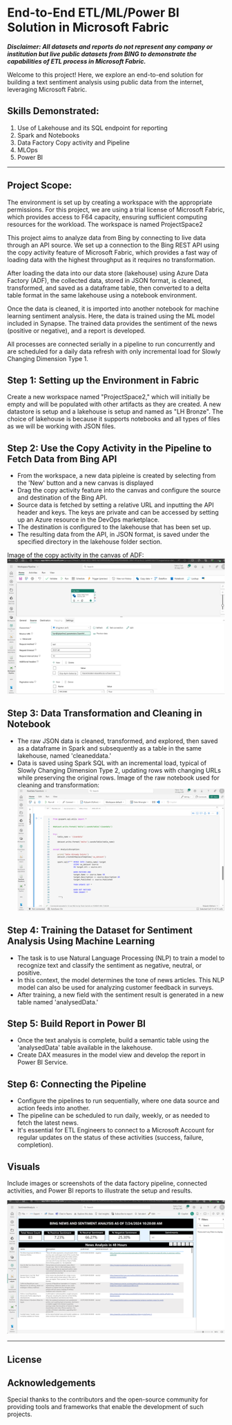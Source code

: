 # End-to-End ETL/ML/Power BI Solution in Microsoft Fabric

**_Disclaimer: All datasets and reports do not represent any company or institution but live public datasets from BING to demonstrate the capabilities of ETL process in Microsoft Fabric._**

Welcome to this project! Here, we explore an end-to-end solution for building a text sentiment analysis using public data from the internet, leveraging Microsoft Fabric.

## Skills Demonstrated:
1. Use of Lakehouse and its SQL endpoint for reporting
2. Spark and Notebooks
3. Data Factory Copy activity and Pipeline
4. MLOps
5. Power BI

---

## Project Scope:

The environment is set up by creating a workspace with the appropriate permissions. For this project, we are using a trial license of Microsoft Fabric, which provides access to F64 capacity, ensuring sufficient computing resources for the workload. The workspace is named ProjectSpace2

This project aims to analyze data from Bing by connecting to live data through an API source. We set up a connection to the Bing REST API using the copy activity feature of Microsoft Fabric, which provides a fast way of loading data with the highest throughput as it requires no transformation.

After loading the data into our data store (lakehouse) using Azure Data Factory (ADF), the collected data, stored in JSON format, is cleaned, transformed, and saved as a dataframe table, then converted to a delta table format in the same lakehouse using a notebook environment.

Once the data is cleaned, it is imported into another notebook for machine learning sentiment analysis. Here, the data is trained using the ML model included in Synapse. The trained data provides the sentiment of the news (positive or negative), and a report is developed.

All processes are connected serially in a pipeline to run concurrently and are scheduled for a daily data refresh with only incremental load for Slowly Changing Dimension Type 1.

## Step 1: Setting up the Environment in Fabric

Create a new workspace named "ProjectSpace2," which will initially be empty and will be populated with other artifacts as they are created. A new datastore is setup and a lakehouse is setup and named as "LH Bronze". The choice of lakehouse is because it supports notebooks and all types of files as we will be working with JSON files.


## Step 2: Use the Copy Activity in the Pipeline to Fetch Data from Bing API
- From the workspace, a new data pipleine is created by selecting from the 'New' button and a new canvas is displayed
- Drag the copy activity feature into the canvas and configure the source and destination of the Bing API.
- Source data is fetched by setting a relative URL and inputting the API header and keys. The keys are private and can be accessed by setting up an Azure resource in the DevOps marketplace.
- The destination is configured to the lakehouse that has been set up.
- The resulting data from the API, in JSON format, is saved under the specified directory in the lakehouse folder section.

Image of the copy activity in the canvas of ADF:
![](CopyActivityView.png)

## Step 3: Data Transformation and Cleaning in Notebook

- The raw JSON data is cleaned, transformed, and explored, then saved as a dataframe in Spark and subsequently as a table in the same lakehouse, named 'cleaneddata.'
- Data is saved using Spark SQL with an incremental load, typical of Slowly Changing Dimension Type 2, updating rows with changing URLs while preserving the original rows.
Image of the raw notebook used for cleaning and transformation:
![](IncrementalLoadType.png)

## Step 4: Training the Dataset for Sentiment Analysis Using Machine Learning

- The task is to use Natural Language Processing (NLP) to train a model to recognize text and classify the sentiment as negative, neutral, or positive.
- In this context, the model determines the tone of news articles. This NLP model can also be used for analyzing customer feedback in surveys.
- After training, a new field with the sentiment result is generated in a new table named 'analysedData.'

## Step 5: Build Report in Power BI

- Once the text analysis is complete, build a semantic table using the 'analysedData' table available in the lakehouse.
- Create DAX measures in the model view and develop the report in Power BI Service.

## Step 6: Connecting the Pipeline

- Configure the pipelines to run sequentially, where one data source and action feeds into another.
- The pipeline can be scheduled to run daily, weekly, or as needed to fetch the latest news.
- It's essential for ETL Engineers to connect to a Microsoft Account for regular updates on the status of these activities (success, failure, completion).

## Visuals

Include images or screenshots of the data factory pipeline, connected activities, and Power BI reports to illustrate the setup and results.

![](PowerBIReport.png)


---

## License



## Acknowledgements

Special thanks to the contributors and the open-source community for providing tools and frameworks that enable the development of such projects.

